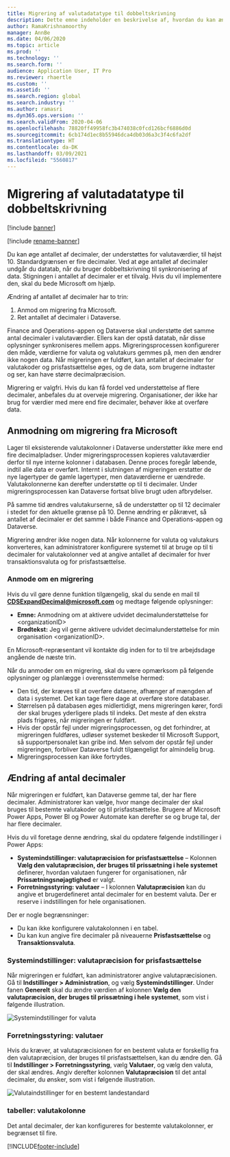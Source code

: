 ```yaml
---
title: Migrering af valutadatatype til dobbeltskrivning
description: Dette emne indeholder en beskrivelse af, hvordan du kan ændre det antal decimaler, som dobbeltskrivning understøtter for valuta.
author: RamaKrishnamoorthy
manager: AnnBe
ms.date: 04/06/2020
ms.topic: article
ms.prod: ''
ms.technology: ''
ms.search.form: ''
audience: Application User, IT Pro
ms.reviewer: rhaertle
ms.custom: ''
ms.assetid: ''
ms.search.region: global
ms.search.industry: ''
ms.author: ramasri
ms.dyn365.ops.version: ''
ms.search.validFrom: 2020-04-06
ms.openlocfilehash: 78820ff49958fc3b474038c0fcd126bcf6886d0d
ms.sourcegitcommit: 6cb174d1ec8b55946dca4db03d6a3c3f4c6fa2df
ms.translationtype: HT
ms.contentlocale: da-DK
ms.lasthandoff: 03/09/2021
ms.locfileid: "5560817"
---
```

# <a name="currency-data-type-migration-for-dual-write"></a>Migrering af valutadatatype til dobbeltskrivning

[!include [banner](../../includes/banner.md)]

[!include [rename-banner](~/includes/cc-data-platform-banner.md)]

Du kan øge antallet af decimaler, der understøttes for valutaværdier, til højst 10. Standardgrænsen er fire decimaler. Ved at øge antallet af decimaler undgår du datatab, når du bruger dobbeltskrivning til synkronisering af data. Stigningen i antallet af decimaler er et tilvalg. Hvis du vil implementere den, skal du bede Microsoft om hjælp.

Ændring af antallet af decimaler har to trin:

1. Anmod om migrering fra Microsoft.
2. Ret antallet af decimaler i Dataverse.

Finance and Operations-appen og Dataverse skal understøtte det samme antal decimaler i valutaværdier. Ellers kan der opstå datatab, når disse oplysninger synkroniseres mellem apps. Migreringsprocessen konfigurerer den måde, værdierne for valuta og valutakurs gemmes på, men den ændrer ikke nogen data. Når migreringen er fuldført, kan antallet af decimaler for valutakoder og prisfastsættelse øges, og de data, som brugerne indtaster og ser, kan have større decimalpræcision.

Migrering er valgfri. Hvis du kan få fordel ved understøttelse af flere decimaler, anbefales du at overveje migrering. Organisationer, der ikke har brug for værdier med mere end fire decimaler, behøver ikke at overføre data.

## <a name="requesting-migration-from-microsoft"></a>Anmodning om migrering fra Microsoft

Lager til eksisterende valutakolonner i Dataverse understøtter ikke mere end fire decimalpladser. Under migreringsprocessen kopieres valutaværdier derfor til nye interne kolonner i databasen. Denne proces foregår løbende, indtil alle data er overført. Internt i slutningen af migreringen erstatter de nye lagertyper de gamle lagertyper, men dataværdierne er uændrede. Valutakolonnerne kan derefter understøtte op til ti decimaler. Under migreringsprocessen kan Dataverse fortsat blive brugt uden afbrydelser.

På samme tid ændres valutakurserne, så de understøtter op til 12 decimaler i stedet for den aktuelle grænse på 10. Denne ændring er påkrævet, så antallet af decimaler er det samme i både Finance and Operations-appen og Dataverse.

Migrering ændrer ikke nogen data. Når kolonnerne for valuta og valutakurs konverteres, kan administratorer konfigurere systemet til at bruge op til ti decimaler for valutakolonner ved at angive antallet af decimaler for hver transaktionsvaluta og for prisfastsættelse.

### <a name="request-a-migration"></a>Anmode om en migrering

Hvis du vil gøre denne funktion tilgængelig, skal du sende en mail til **CDSExpandDecimal@microsoft.com** og medtage følgende oplysninger:

+ **Emne:** Anmodning om at aktivere udvidet decimalunderstøttelse for \<organizationID\>
+ **Brødtekst:** Jeg vil gerne aktivere udvidet decimalunderstøttelse for min organisation \<organizationID\>.

En Microsoft-repræsentant vil kontakte dig inden for to til tre arbejdsdage angående de næste trin.

Når du anmoder om en migrering, skal du være opmærksom på følgende oplysninger og planlægge i overensstemmelse hermed:

+ Den tid, der kræves til at overføre dataene, afhænger af mængden af data i systemet. Det kan tage flere dage at overføre store databaser.
+ Størrelsen på databasen øges midlertidigt, mens migreringen kører, fordi der skal bruges yderligere plads til indeks. Det meste af den ekstra plads frigøres, når migreringen er fuldført.
+ Hvis der opstår fejl under migreringsprocessen, og det forhindrer, at migreringen fuldføres, udløser systemet beskeder til Microsoft Support, så supportpersonalet kan gribe ind. Men selvom der opstår fejl under migreringen, forbliver Dataverse fuldt tilgængeligt for almindelig brug.
+ Migreringsprocessen kan ikke fortrydes.

## <a name="changing-the-number-of-decimal-places"></a>Ændring af antal decimaler

Når migreringen er fuldført, kan Dataverse gemme tal, der har flere decimaler. Administratorer kan vælge, hvor mange decimaler der skal bruges til bestemte valutakoder og til prisfastsættelse. Brugere af Microsoft Power Apps, Power BI og Power Automate kan derefter se og bruge tal, der har flere decimaler.

Hvis du vil foretage denne ændring, skal du opdatere følgende indstillinger i Power Apps:

+ **Systemindstillinger: valutapræcision for prisfastsættelse** – Kolonnen **Vælg den valutapræcision, der bruges til prissætning i hele systemet** definerer, hvordan valutaen fungerer for organisationen, når **Prissætningsnøjagtighed** er valgt.
+ **Forretningsstyring: valutaer** – I kolonnen **Valutapræcision** kan du angive et brugerdefineret antal decimaler for en bestemt valuta. Der er reserve i indstillingen for hele organisationen.

Der er nogle begrænsninger:

+ Du kan ikke konfigurere valutakolonnen i en tabel.
+ Du kan kun angive fire decimaler på niveauerne **Prisfastsættelse** og **Transaktionsvaluta**.

### <a name="system-settings-currency-precision-for-pricing"></a>Systemindstillinger: valutapræcision for prisfastsættelse

Når migreringen er fuldført, kan administratorer angive valutapræcisionen. Gå til **Indstillinger \> Administration**, og vælg **Systemindstillinger**. Under fanen **Generelt** skal du ændre værdien af kolonnen **Vælg den valutapræcision, der bruges til prissætning i hele systemet**, som vist i følgende illustration.

![Systemindstillinger for valuta](media/currency-system-settings.png)

### <a name="business-management-currencies"></a>Forretningsstyring: valutaer

Hvis du kræver, at valutapræcisionen for en bestemt valuta er forskellig fra den valutapræcision, der bruges til prisfastsættelsen, kan du ændre den. Gå til **Indstillinger \> Forretningsstyring**, vælg **Valutaer**, og vælg den valuta, der skal ændres. Angiv derefter kolonnen **Valutapræcision** til det antal decimaler, du ønsker, som vist i følgende illustration.

![Valutaindstillinger for en bestemt landestandard](media/specific-currency.png)

### <a name="tables-currency-column"></a>tabeller: valutakolonne

Det antal decimaler, der kan konfigureres for bestemte valutakolonner, er begrænset til fire.


[!INCLUDE[footer-include](../../../../includes/footer-banner.md)]